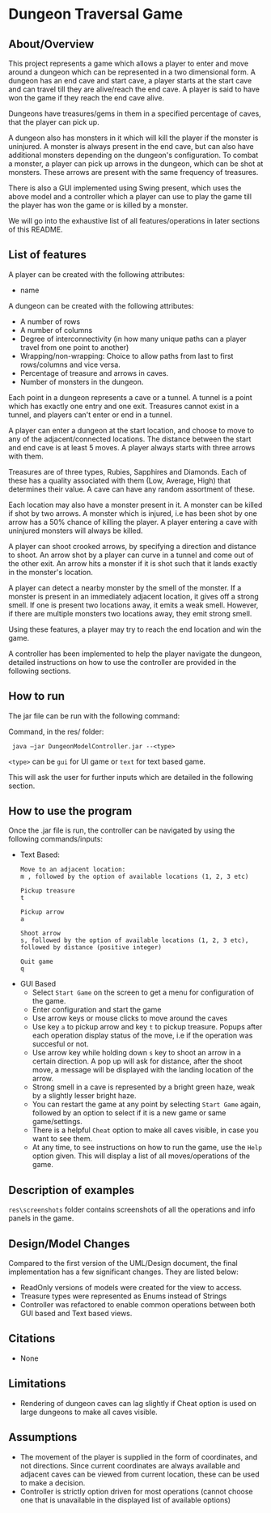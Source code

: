 # Dungeon Traversal Game
## About/Overview

This project represents a game which allows a player to enter and move around a dungeon which can be represented in a two dimensional form. A dungeon has an end cave and start cave, a player starts at the start cave and can travel till they are alive/reach the end cave. A player is said to have won the game if they reach the end cave alive.

Dungeons have treasures/gems in them in a specified percentage of caves, that the player can pick up.

A dungeon also has monsters in it which will kill the player if the monster is uninjured. A monster is always present in the end cave, but can also have additional monsters depending on the dungeon's configuration. To combat a monster, a player can pick up arrows in the dungeon, which can be shot at monsters. These arrows are present with the same frequency of treasures.

There is also a GUI implemented using Swing present, which uses the above model and a controller which a player can use to play the game till the player has won the game or is killed by a monster.

We will go into the exhaustive list of all features/operations in later sections of this README.

## List of features

A player can be created with the following attributes:
- name

A dungeon can be created with the following attributes:
- A number of rows
- A number of columns
- Degree of interconnectivity (in how many unique paths can a player travel from one point to another)
- Wrapping/non-wrapping: Choice to allow paths from last to first rows/columns and vice versa.
- Percentage of treasure and arrows in caves.
- Number of monsters in the dungeon.

Each point in a dungeon represents a cave or a tunnel. A tunnel is a point which has exactly one entry and one exit. Treasures cannot exist in a tunnel, and players can't enter or end in a tunnel. 

A player can enter a dungeon at the start location, and choose to move to any of the adjacent/connected locations. The distance between the start and end cave is at least 5 moves. A player always starts with three arrows with them.

Treasures are of three types, Rubies, Sapphires and Diamonds. Each of these has a quality associated with them (Low, Average, High) that determines their value. A cave can have any random assortment of these. 

Each location may also have a monster present in it. A monster can be killed if shot by two arrows. A monster which is injured, i.e has been shot by one arrow has a 50% chance of killing the player. A player entering a cave with uninjured monsters will always be killed.

A player can shoot crooked arrows, by specifying a direction and distance to shoot. An arrow shot by a player can curve in a tunnel and come out of the other exit. An arrow hits a monster if it is shot such that it lands exactly in the monster's location. 

A player can detect a nearby monster by the smell of the monster. If a monster is present in an immediately adjacent location, it gives off a strong smell. If one is present two locations away, it emits a weak smell. However, if there are multiple monsters two locations away, they emit strong smell. 

Using these features, a player may try to reach the end location and win the game.

A controller has been implemented to help the player navigate the dungeon, detailed instructions on how to use the controller are provided in the following sections.

## How to run

The jar file can be run with the following command:

Command, in the res/ folder:
```
 java –jar DungeonModelController.jar --<type>
```

`<type>` can be `gui` for UI game or `text` for text based game.

This will ask the user for further inputs which are detailed in the following section.

## How to use the program

Once the .jar file is run, the controller can be navigated by using the following commands/inputs:
- Text Based:
    ```
    Move to an adjacent location:
    m , followed by the option of available locations (1, 2, 3 etc)
    
    Pickup treasure
    t

    Pickup arrow
    a

    Shoot arrow
    s, followed by the option of available locations (1, 2, 3 etc), followed by distance (positive integer)

    Quit game
    q
    ```
- GUI Based
    - Select `Start Game` on the screen to get a menu for configuration of the game.
    - Enter configuration and start the game
    - Use arrow keys or mouse clicks to move around the caves
    - Use key `a` to pickup arrow and key `t` to pickup treasure. Popups after each operation display status of the move, i.e if the operation was succesful or not.
    - Use arrow key while holding down `s` key to shoot an arrow in a certain direction. A pop up will ask for distance, after the shoot move, a message will be displayed with the landing location of the arrow.
    - Strong smell in a cave is represented by a bright green haze, weak by a slightly lesser bright haze.
    - You can restart the game at any point by selecting `Start Game` again, followed by an option to select if it is a new game or same game/settings.
    - There is a helpful `Cheat` option to make all caves visible, in case you want to see them.
    - At any time, to see instructions on how to run the game, use the `Help` option given. This will display a list of all moves/operations of the game.

## Description of examples

`res\screenshots` folder contains screenshots of all the operations and info panels in the game. 

## Design/Model Changes

Compared to the first version of the UML/Design document, the final implementation has a few significant changes. They are listed below: 
- ReadOnly versions of models were created for the view to access.
- Treasure types were represented as Enums instead of Strings
- Controller was refactored to enable common operations between both GUI based and Text based views.

## Citations
- None

## Limitations

- Rendering of dungeon caves can lag slightly if Cheat option is used on large dungeons to make all caves visible.

## Assumptions

- The movement of the player is supplied in the form of coordinates, and not directions. Since current coordinates are always available and adjacent caves can be viewed from current location, these can be used to make a decision.
- Controller is strictly option driven for most operations (cannot choose one that is unavailable in the displayed list of available options)

